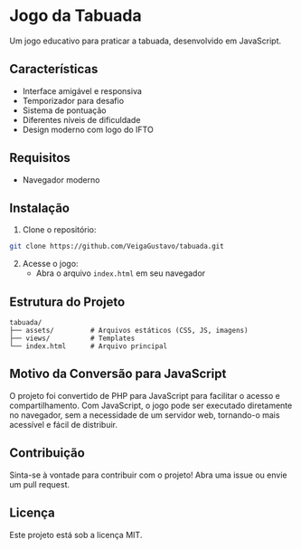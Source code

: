 # Jogo da Tabuada

Um jogo educativo para praticar a tabuada, desenvolvido em JavaScript.

## Características

- Interface amigável e responsiva
- Temporizador para desafio
- Sistema de pontuação
- Diferentes níveis de dificuldade
- Design moderno com logo do IFTO

## Requisitos

- Navegador moderno

## Instalação

1. Clone o repositório:
```bash
git clone https://github.com/VeigaGustavo/tabuada.git
```

2. Acesse o jogo:
   - Abra o arquivo `index.html` em seu navegador

## Estrutura do Projeto

```
tabuada/
├── assets/         # Arquivos estáticos (CSS, JS, imagens)
├── views/          # Templates
└── index.html      # Arquivo principal
```

## Motivo da Conversão para JavaScript

O projeto foi convertido de PHP para JavaScript para facilitar o acesso e compartilhamento. Com JavaScript, o jogo pode ser executado diretamente no navegador, sem a necessidade de um servidor web, tornando-o mais acessível e fácil de distribuir.

## Contribuição

Sinta-se à vontade para contribuir com o projeto! Abra uma issue ou envie um pull request.

## Licença

Este projeto está sob a licença MIT.

